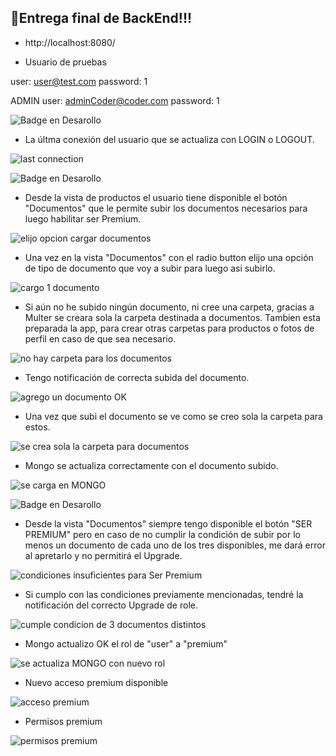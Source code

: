 ## :hammer:Entrega final de BackEnd!!!

* http://localhost:8080/ 

* Usuario de pruebas

user: user@test.com
password: 1

ADMIN
user: adminCoder@coder.com 
password: 1


![Badge en Desarollo](https://img.shields.io/badge/ESTADO-DE%20CONEXIÓN-green)


* La últma conexión del usuario que se actualiza con LOGIN o LOGOUT.

![last connection](src/public/prints/1-last_connection.png)


![Badge en Desarollo](https://img.shields.io/badge/CARGA-DE%20DOCUMENTOS-yellow)


* Desde la vista de productos el usuario tiene disponible el botón "Documentos" que le permite subir los documentos necesarios para luego habilitar ser Premium.

![elijo opcion cargar documentos](src/public/prints/2-opcion_documentos.png)

* Una vez en la vista "Documentos" con el radio button elijo una opción de tipo de documento que voy a subir para luego asi subirlo.

![cargo 1 documento](src/public/prints/3-carga_documentos.png)

* Si aún no he subido ningún documento, ni cree una carpeta, gracias a Multer se creara sola la carpeta destinada a documentos. Tambien esta preparada la app, para crear otras carpetas para productos o fotos de perfil en caso de que sea necesario.

![no hay carpeta para los documentos](src/public/prints/4-archivos%20antes%20de%20cargar%20doc.png)

* Tengo notificación de correcta subida del documento.

![agrego un documento OK](src/public/prints/5-cargo%20un%20archivo%20OK.png)

* Una vez que subi el documento se ve como se creo sola la carpeta para estos.

![se crea sola la carpeta para documentos](src/public/prints/6-archivos%20post%20carga%20crea%20carpeta%20sino%20existe.png)

* Mongo se actualiza correctamente con el documento subido.

![se carga en MONGO](src/public/prints/7-carga%20ok%20de%20doc%20en%20mongo%20con%20name%20y%20reference.png)


![Badge en Desarollo](https://img.shields.io/badge/SER-USER%20PREMIUM-blue)

* Desde la vista "Documentos" siempre tengo disponible el botón "SER PREMIUM" pero en caso de no cumplir la condición de subir por lo menos un documento de cada uno de los tres disponibles, me dará error al apretarlo y no permitirá el Upgrade.

![condiciones insuficientes para Ser Premium](src/public/prints/8-condicion%20insuficiente%20para%20Ser%20Premium.png)

* Si cumplo con las condiciones previamente mencionadas, tendré la notificación del correcto Upgrade de role.

![cumple condicion de 3 documentos distintos](src/public/prints/9-condicion%20Ok%20necesario%203%20documentos%20distintos%20cargados.png)

* Mongo actualizo OK el rol de "user" a "premium"

![se actualiza MONGO con nuevo rol](src/public/prints/10-user%20premium%20ahora%20en%20mongo%20OK.png)

* Nuevo acceso premium disponible

![acceso premium](src/public/prints/11-usuario%20con%20acceso%20premium.png)

* Permisos premium

![permisos premium](src/public/prints/12-permisos%20premium.png)